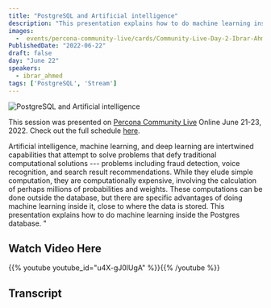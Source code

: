 ```yaml
---
title: "PostgreSQL and Artificial intelligence"
description: "This presentation explains how to do machine learning inside the Postgres database"
images:
  -  events/percona-community-live/cards/Community-Live-Day-2-Ibrar-Ahmed.jpg
PublishedDate: "2022-06-22"
draft: false
day: "June 22"
speakers:
  - ibrar_ahmed
tags: ['PostgreSQL', 'Stream']
---
```


![PostgreSQL and Artificial intelligence](events/percona-community-live/cards/Community-Live-Day-2-Ibrar-Ahmed.jpg)

This session was presented on [Percona Community Live](/events/percona-community-live-2022/) Online June 21-23, 2022. Check out the full schedule [here](/events/percona-community-live-2022/).

Artificial intelligence, machine learning, and deep learning are intertwined capabilities that attempt to solve problems that defy traditional computational solutions --- problems including fraud detection, voice recognition, and search result recommendations. While they elude simple computation, they are computationally expensive, involving the calculation of perhaps millions of probabilities and weights. These computations can be done outside the database, but there are specific advantages of doing machine learning inside it, close to where the data is stored. This presentation explains how to do machine learning inside the Postgres database.
"


## Watch Video Here

{{% youtube youtube_id="u4X-gJ0lUgA" %}}{{% /youtube %}}

## Transcript

